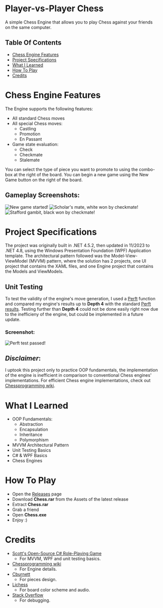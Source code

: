 # Player-vs-Player Chess

A simple Chess Engine that allows you to play Chess against your friends on the same computer.

## Table Of Contents

- [Chess Engine Features](#chess-engine-features)
- [Project Specifications](#project-specifications)
- [What I Learned](#what-i-learned)
- [How To Play](#how-to-play)
- [Credits](#credits)

# Chess Engine Features

The Engine supports the following features:
- All standard Chess moves
- All special Chess moves:
  - Castling
  - Promotion
  - En Passant
- Game state evaluation:
  - Check
  - Checkmate
  - Stalemate
  
You can select the type of piece you want to promote to using the combo-box at the right of the board.
You can begin a new game using the New Game button on the right of the board.

## Gameplay Screenshots:

![New game started!](https://user-images.githubusercontent.com/115721045/209452901-5732f3a2-3645-4ad7-9a2a-c3dbf1848428.png)
![Scholar's mate, white won by checkmate!](https://user-images.githubusercontent.com/115721045/209452923-e8088921-a2fd-4463-96e3-3cfe4360f83a.png)
![Stafford gambit, black won by checkmate!](https://user-images.githubusercontent.com/115721045/209452938-8f4ed2e3-8e48-4b75-838f-db738a446fcb.png)

# Project Specifications

The project was originally built in .NET 4.5.2, then updated in 11/2023 to .NET 4.8, using the Windows Presentation Foundation (WPF) Application template.
The architectural pattern followed was the Model-View-ViewModel (MVVM) pattern, where the solution has 2 projects, one UI project that contains the XAML files, and one Engine project that contains the Models and ViewModels.

## Unit Testing

To test the validity of the engine's move generation, I used a [Perft](https://www.chessprogramming.org/Perft) function and compared my engine's results up to **Depth 4** with the standard [Perft results](https://www.chessprogramming.org/Perft_Results).
Testing further than **Depth 4** could not be done easily right now due to the inefficieny of the engine, but could be implemented in a future update.

### Screenshot:

![Perft test passed!](https://user-images.githubusercontent.com/115721045/209452962-8462407c-2b33-4ad6-88e0-062dc928f104.png)

## *Disclaimer*:

I uptook this project only to practice OOP fundamentals, the implementation of the engine is inefficient in comparison to conventional Chess engines' implementations.
For efficient Chess engine implementations, check out [Chessprogramming wiki](https://www.chessprogramming.org/Main_Page).

# What I Learned

- OOP Fundamentals:
  - Abstraction
  - Encapsulation
  - Inheritance
  - Polymorphism
- MVVM Architectural Pattern
- Unit Testing Basics
- C# & WPF Basics
- Chess Engines

# How To Play

- Open the [Releases](https://github.com/m0hossam/chess-pvp/releases/) page
- Download **Chess.rar** from the Assets of the latest release
- Extract **Chess.rar**
- Grab a friend
- Open **Chess.exe**
- Enjoy :)

# Credits

- [Scott's Open-Source C# Role-Playing Game](https://soscsrpg.com/)
  - For MVVM, WPF and unit testing basics.
- [Chessprogramming wiki](https://www.chessprogramming.org/Main_Page)
  - For Engine details.
- [Cburnett](https://commons.wikimedia.org/wiki/File:Chess_Pieces_Sprite.svg)
  - For pieces design.
- [Lichess](https://lichess.org/)
  - For board color scheme and audio.
- [Stack Overflow](https://stackoverflow.com/)
  - For debugging.
